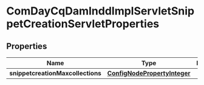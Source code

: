 
# ComDayCqDamInddImplServletSnippetCreationServletProperties

## Properties
Name | Type | Description | Notes
------------ | ------------- | ------------- | -------------
**snippetcreationMaxcollections** | [**ConfigNodePropertyInteger**](ConfigNodePropertyInteger.md) |  |  [optional]



